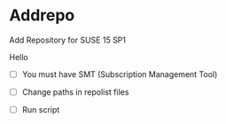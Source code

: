 # Addrepo
Add Repository for SUSE 15 SP1

Hello

- [ ] You must have SMT (Subscription Management Tool)
- [ ] Change paths in repolist files
- [ ] Run script


